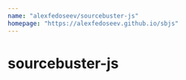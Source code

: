 ```yaml
---
name: "alexfedoseev/sourcebuster-js"
homepage: "https://alexfedoseev.github.io/sbjs"
---
```

# sourcebuster-js
